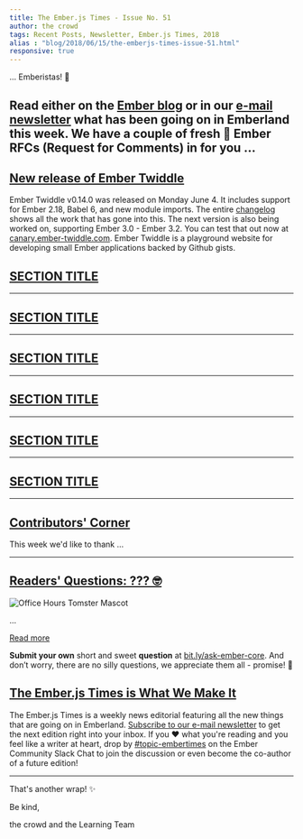 ```yaml
---
title: The Ember.js Times - Issue No. 51
author: the crowd
tags: Recent Posts, Newsletter, Ember.js Times, 2018
alias : "blog/2018/06/15/the-emberjs-times-issue-51.html"
responsive: true
---
```


... Emberistas! 🐹

Read either on the [Ember blog](https://www.emberjs.com/blog/2018/06/15/the-emberjs-times-issue-51.html) or in our [e-mail newsletter](https://the-emberjs-times.ongoodbits.com/2018/06/15/issue-51) what has been going on in Emberland this week.
We have a couple of **fresh 🥒 Ember RFCs** (Request for Comments) in for you
...
---

## [New release of Ember Twiddle](https://ember-twiddle.com)

Ember Twiddle v0.14.0 was released on Monday June 4. It includes support for Ember 2.18, Babel 6, and new module imports.
The entire [changelog](https://github.com/ember-cli/ember-twiddle/releases/tag/v0.14.0) shows all the work that has gone into this. 
The next version is also being worked on, supporting Ember 3.0 - Ember 3.2.
You can test that out now at [canary.ember-twiddle.com](https://canary.ember-twiddle.com).
Ember Twiddle is a playground website for developing small Ember applications backed by Github gists.

## [SECTION TITLE](#section-url)

---

## [SECTION TITLE](#section-url)

---

## [SECTION TITLE](#section-url)

---

## [SECTION TITLE](#section-url)

---

## [SECTION TITLE](#section-url)

---

## [SECTION TITLE](#section-url)

---

## [Contributors' Corner](https://guides.emberjs.com/v3.1.0/contributing/repositories/)

<p>This week we'd like to thank ...
</p>

---

## [Readers' Questions: ??? 🤓](question-url)

<div class="blog-row">
  <img class="float-right small transparent padded" alt="Office Hours Tomster Mascot" title="Readers' Questions" src="/images/tomsters/officehours.png" />

  <p>...</p>
</div>

<div class="blog-row">
  <a class="ember-button" href="#">Read more</a>
</div>

<div class="blog-row">
  <p><strong>Submit your own</strong> short and sweet <strong>question</strong> at <a href="https://bit.ly/ask-ember-core" target="rq">bit.ly/ask-ember-core</a>. And don’t worry, there are no silly questions, we appreciate them all - promise! 🤞</p>
</div>

## [The Ember.js Times is What We Make It](https://the-emberjs-times.ongoodbits.com/)

The Ember.js Times is a weekly news editorial featuring all the new things that are going on in Emberland.
[Subscribe to our e-mail newsletter](https://the-emberjs-times.ongoodbits.com/) to get the next edition right into your inbox.
If you ❤️ what you're reading and you feel like a writer at heart,
drop by [#topic-embertimes](https://embercommunity.slack.com/messages/C8P6UPWNN/convo/C4TD5JJ7R-1497022015.688894/) on the Ember Community Slack Chat to join the discussion or even become the co-author of a future edition!


---


That's another wrap!  ✨

Be kind,

the crowd and the Learning Team
